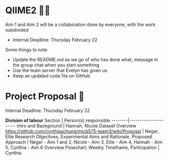 # QIIME2 👩‍💻
Aim 1 and Aim 2 will be a collaboration done by everyone, with the work subdivided
  * Internal Deadline: Thursday February 22

Some things to note
  * Update the README.md as we go of who has done what, message in the group chat when you start something
  * Use the team server that Evelyn has given us
  * Keep an updated code file on GitHub

# Project Proposal 📝
Internal Deadline: Thursday February 22

**Division of labour**
Section | Person(s) responsible
--------|----------------------
Intro and Background | Hannah, Nicole
Dataset Overview https://github.com/cynthiaachung/micb575-team3/wiki/Proposal | Negar, Ellie
Research Objectives, Experimental Aims and Rationale, Proposed Approach | Negar - Aim 1 and 2, Nicole - Aim 3, Ellie - Aim 4, Hannah - Aim 5, Cynthia - Aim 6
Overview Flowchart, Weekly Timeframe, Participation | Cynthia
